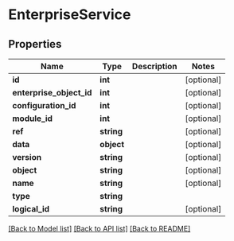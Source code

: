 # EnterpriseService

## Properties
Name | Type | Description | Notes
------------ | ------------- | ------------- | -------------
**id** | **int** |  | [optional] 
**enterprise_object_id** | **int** |  | [optional] 
**configuration_id** | **int** |  | [optional] 
**module_id** | **int** |  | [optional] 
**ref** | **string** |  | [optional] 
**data** | **object** |  | [optional] 
**version** | **string** |  | [optional] 
**object** | **string** |  | [optional] 
**name** | **string** |  | [optional] 
**type** | **string** |  | 
**logical_id** | **string** |  | [optional] 

[[Back to Model list]](../README.md#documentation-for-models) [[Back to API list]](../README.md#documentation-for-api-endpoints) [[Back to README]](../README.md)


